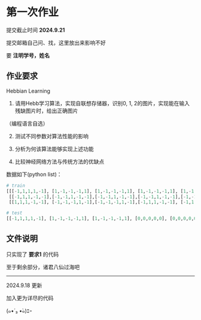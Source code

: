 # 第一次作业

提交截止时间 **2024.9.21**

提交邮箱自己问、找，这里放出来影响不好

要 **注明学号，姓名**

## 作业要求
Hebbian Learning

1. 请用Hebb学习算法，实现自联想存储器，识别0, 1, 2的图片，实现能在输入残缺图片时，给出正确图片

（编程语言自选）

2. 测试不同参数对算法性能的影响

3. 分析为何该算法能够实现上述功能

4. 比较神经网络方法与传统方法的优缺点

数据如下(python list)：
```python
# train
[[[-1,1,1,1,-1], [1,-1,-1,-1,1], [1,-1,-1,-1,1], [1,-1,-1,-1,1], [1,-1,-1,-1,1], [-1,1,1,1,-1]], # 0
 [[-1,1,1,-1,-1],[-1,-1,1,-1,-1],[-1,-1,1,-1,-1],[-1,-1,1,-1,-1],[-1,-1,1,-1,-1],[-1,-1,1,-1,-1]], # 1
 [[1,1,1,-1,-1], [-1,-1,-1,1,-1],[-1,-1,-1,1,-1],[-1,1,1,-1,-1], [-1,1,-1,-1,-1],[-1,1,1,1,1]]] # 2

# test
[[-1,1,1,1,-1], [1,-1,-1,-1,1], [1,-1,-1,-1,1], [0,0,0,0,0], [0,0,0,0,0], [0,0,0,0,0]] # 下半部分被遮住的 0
```

## 文件说明
只实现了 **要求1** 的代码

至于剩余部分，诸君八仙过海吧

___
2024.9.18 更新

加入更为详尽的代码


(๑•́ ₃ •̀๑)ｴｰ

